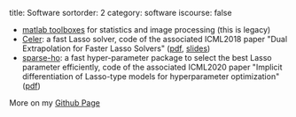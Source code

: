 title: Software
sortorder: 2
category: software
iscourse: false

- [matlab toolboxes](code/index_codes.php) for statistics and image processing (this is legacy)
- [Celer](https://mathurinm.github.io/celer/): a fast Lasso solver, code of the associated ICML2018 paper "Dual Extrapolation for Faster Lasso Solvers" ([pdf](https://arxiv.org/abs/1802.07481), [slides](http://localhost/talks/UBC.pdf))
- [sparse-ho](https://github.com/QB3/sparse-ho): a fast hyper-parameter package to select the best Lasso parameter efficiently,
code of the associated ICML2020 paper "Implicit differentiation of Lasso-type models for hyperparameter optimization" ([pdf](https://arxiv.org/pdf/2002.08943.pdf))


More on my [Github Page](http://github.com/josephsalmon)
